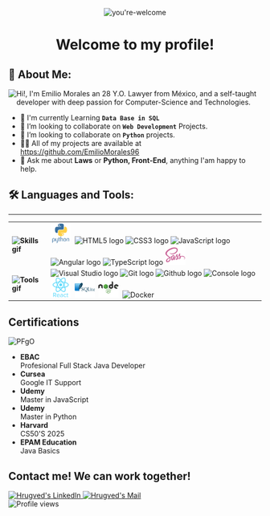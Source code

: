 <div align="center">

![you're-welcome](https://github.com/user-attachments/assets/cb6d6c53-0658-44d9-86ca-44294f19d359)

  <h1>Welcome to my profile!</h1>
  
</div>

<!--Aboout me-->
<div>
<h2> 💫 About Me: </h2>

<img align="left" height="150" src="https://i.giphy.com/media/v1.Y2lkPTc5MGI3NjExNjV4N2FrZnM1dmxoMTF3ZGdodzY5aXRjODhhc24yaW90Y3hhZ2I4OSZlcD12MV9pbnRlcm5hbF9naWZfYnlfaWQmY3Q9Zw/QDjpIL6oNCVZ4qzGs7/giphy.webp"/>

<p>
Hi!, I'm Emilio Morales an 28 Y.O. Lawyer from México,
and a self-taught developer with deep passion for Computer-Science and Technologies.

- 🏢 I'm currently Learning **`Data Base in SQL`**
- 👀 I’m looking to collaborate on **`Web Development`** Projects.
- 🐍 I’m looking to collaborate on **`Python`** projects.
- 👨‍💻 All of my projects are available at https://github.com/EmilioMorales96
- 💬 Ask me about **Laws** or **Python, Front-End**, anything I'am happy to help.
</p>

## :hammer_and_wrench: Languages and Tools:

<!-- Skills and Tools-->
---
<table align="center">
    <tr>
        <td style="font-weight: bold; padding-right: 10px; vertical-align: center; border: none;">
          <img src="https://media2.giphy.com/media/QssGEmpkyEOhBCb7e1/giphy.gif?cid=ecf05e47a0n3gi1bfqntqmob8g9aid1oyj2wr3ds3mg700bl&rid=giphy.gif" width="30" alt="Skills gif">
        </td>
        <td>
            <img src="https://github.com/devicons/devicon/blob/master/icons/python/python-original-wordmark.svg" title="Python" alt "Python" width="40" height="40"/>&nbsp;
          <img src="https://i.giphy.com/media/XAxylRMCdpbEWUAvr8/200.webp" width="52" alt="HTML5 logo" />
          <img src="https://i.giphy.com/media/fsEaZldNC8A1PJ3mwp/200.webp" width="52" alt="CSS3 logo" />
          <img src="https://i.giphy.com/media/ln7z2eWriiQAllfVcn/200w.webp" width="50" alt="JavaScript logo" />
          <img src="https://i.giphy.com/media/XEDIHHp3i8bVoEdxd7/200.webp" width="45" alt="Angular logo" />
          <img src="https://cdn.jsdelivr.net/gh/devicons/devicon/icons/typescript/typescript-original.svg" width="45" alt="TypeScript logo" />
            <img src="https://github.com/devicons/devicon/blob/master/icons/sass/sass-original.svg" title="Sass" alt= "Sass"  alt= "Sass" width="40" height=40/>&nbsp
        </td>
    </tr>
    <tr>
        <td style="font-weight: bold; padding-right: 10px; vertical-align: center; border: none;">
          <img src="https://media.giphy.com/media/TEnXkcsHrP4YedChhA/giphy.gif" width="30" alt="Tools gif">
        </td>
        <td>
          <img src="https://img.icons8.com/color/48/000000/visual-studio-code-2019.png" width="50" alt="Visual Studio logo" />
          <img src="https://cdn.jsdelivr.net/gh/devicons/devicon/icons/git/git-original.svg" width="50" alt="Git logo" />
          <img src="https://img.icons8.com/fluent/48/000000/github.png" width="55" alt="Github logo" />
          <img src="https://img.icons8.com/color/48/000000/console.png" width="53" alt="Console logo" />
            <img src="https://github.com/devicons/devicon/blob/master/icons/react/react-original-wordmark.svg" title="React" alt="React" width="40" height="40"/>&nbsp;
           <img src="https://github.com/devicons/devicon/blob/master/icons/sqlite/sqlite-original-wordmark.svg" title=SQLite" alt "SQLite" width="40" height="40"/>&nbsp
            <img src="https://github.com/devicons/devicon/blob/master/icons/nodejs/nodejs-original-wordmark.svg" title="NodeJS" alt="NodeJS" width="40" height="40"/>&nbsp;
            <img src="https://cdn.jsdelivr.net/gh/devicons/devicon/icons/docker/docker-original.svg" title="Docker" alt="Docker" width="40" height="40"/>&nbsp;
        </td>
    </tr>
</table>

<!--certifications-->
<div>
<h2>Certifications</h2>
  
![PFgO](https://github.com/user-attachments/assets/92678f38-7017-4108-8b96-73eb0b579146)


- **EBAC**  
  Profesional Full Stack Java Developer
- **Cursea**  
  Google IT Support
- **Udemy**  
  Master in JavaScript
- **Udemy**  
  Master in Python
- **Harvard**  
  CS50'S 2025
- **EPAM Education**  
  Java Basics

 </div>


 <!-- Socials -->
<h2>Contact me! We can work together! </h2> 
<div>
<a href="https://www.linkedin.com/in/sergio-emilio-morales-hernandez-7baa201b6">
 
 <img border="0" alt="Hrugved's LinkedIn" src="https://img.icons8.com/doodle/40/000000/linkedin--v2.png"/>
 </a>
 
<a href="progemiliomorales@gmail.com">
 <img border="0" alt="Hrugved's Mail" src="https://img.icons8.com/doodle/38/000000/gmail-new.png"/>
 </a>
</div>
</body>

<footer>
  <a target="_blank"><img src="https://komarev.com/ghpvc/?username=EmilioMorales96&style=for-the-badge" alt="Profile views" height="25" /></a>
</footer>


